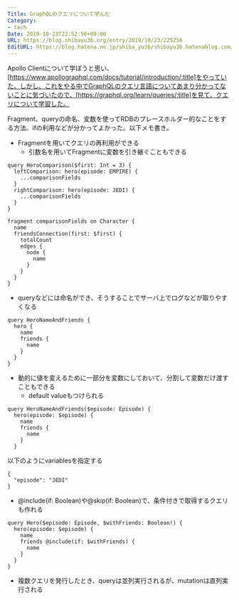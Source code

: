 ```yaml
---
Title: GraphQLのクエリについて学んだ
Category:
- tech
Date: 2019-10-23T22:52:56+09:00
URL: https://blog.shibayu36.org/entry/2019/10/23/225256
EditURL: https://blog.hatena.ne.jp/shiba_yu36/shibayu36.hatenablog.com/atom/entry/26006613454503053
---
```


Apollo Clientについて学ぼうと思い、[https://www.apollographql.com/docs/tutorial/introduction/:title]をやっていた。しかし、これをやる中でGraphQLのクエリ言語についてあまり分かってないことに気づいたので、[https://graphql.org/learn/queries/:title]を見て、クエリについて学習した。

Fragment、queryの命名、変数を使ってRDBのプレースホルダー的なことをする方法、ifの利用などが分かってよかった。以下メモ書き。

* Fragmentを用いてクエリの再利用ができる
    * 引数名を用いてFragmentに変数を引き継ぐこともできる
```
query HeroComparison($first: Int = 3) {
  leftComparison: hero(episode: EMPIRE) {
    ...comparisonFields
  }
  rightComparison: hero(episode: JEDI) {
    ...comparisonFields
  }
}

fragment comparisonFields on Character {
  name
  friendsConnection(first: $first) {
    totalCount
    edges {
      node {
        name
      }
    }
  }
}
```

* queryなどには命名ができ、そうすることでサーバ上でログなどが取りやすくなる
```
query HeroNameAndFriends {
  hero {
    name
    friends {
      name
    }
  }
}
```

* 動的に値を変えるために一部分を変数にしておいて、分割して変数だけ渡すこともできる
    * default valueもつけられる
 
```
query HeroNameAndFriends($episode: Episode) {
  hero(episode: $episode) {
    name
    friends {
      name
    }
  }
```

以下のようにvariablesを指定する
```
{
  "episode": "JEDI"
}
```

* @include(if: Boolean)や@skip(if: Boolean)で、条件付きで取得するクエリも作れる
```
query Hero($episode: Episode, $withFriends: Boolean!) {
  hero(episode: $episode) {
    name
    friends @include(if: $withFriends) {
      name
    }
  }
}
```

* 複数クエリを発行したとき、queryは並列実行されるが、mutationは直列実行される

